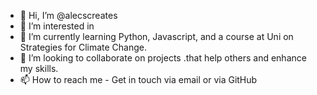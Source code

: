 - 👋 Hi, I’m @alecscreates
- 👀 I’m interested in 
- 🌱 I’m currently learning Python, Javascript, and a course at Uni on Strategies for Climate Change.
- 💞️ I’m looking to collaborate on projects .that help others and enhance my skills.
- 📫 How to reach me - Get in touch via email or via GitHub

<!---
alecscreates/alecscreates is a ✨ special ✨ repository because its `README.md` (this file) appears on your GitHub profile.
You can click the Preview link to take a look at your changes.
--->
